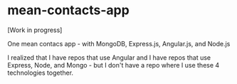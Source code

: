 # mean-contacts-app
[Work in progress]

One mean contacs app - with MongoDB, Express.js, Angular.js, and Node.js

I realized that I have repos that use Angular and I have repos that use Express, Node, and Mongo - but I don't have a repo where I use these 4 technologies together. 